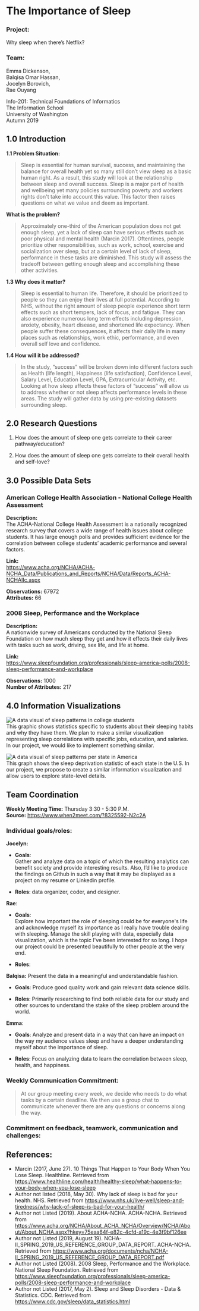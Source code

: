 # The Importance of Sleep
### Project:
Why sleep when there’s Netflix?

### Team:
Emma Dickenson,  
Balqisa Omar Hassan,  
Jocelyn Borovich,  
Rae Ouyang

Info-201:
Technical Foundations of Informatics  
The Information School   
University of Washington  
Autumn 2019

## 1.0 Introduction

**1.1 Problem Situation:**

>Sleep is essential for human survival, success, and maintaining the balance for overall health yet so many still don’t view sleep as a basic human right. As a result, this study will look at the relationship between sleep and overall success. Sleep is a major part of health and wellbeing yet many policies surrounding poverty and workers rights don't take into account this value. This factor then raises questions on what we value and deem as important.

**What is the problem?**

>Approximately one-third of the American population does not get enough sleep, yet a lack of sleep can have serious effects such as poor physical and mental health (Marcin 2017). Oftentimes, people prioritize other responsibilities, such as work, school, exercise and socialization over sleep, but at a certain level of lack of sleep, performance in these tasks are diminished. This study will assess the tradeoff between getting enough sleep and accomplishing these other activities.  

**1.3 Why does it matter?**

>Sleep is essential to human life. Therefore, it should be prioritized to people so they can enjoy their lives at full potential. According to NHS, without the right amount of sleep people experience short term effects such as short tempers, lack of focus, and fatigue. They can also experience numerous long term effects including depression, anxiety, obesity, heart disease, and shortened life expectancy. When people suffer these consequences, it affects their daily life in many places such as relationships, work ethic, performance, and even overall self love and confidence.

**1.4 How will it be addressed?**

>In the study, “success” will be broken down into different factors such as Health (life length), Happiness (life satisfaction), Confidence Level, Salary Level, Education Level, GPA, Extracurricular Activity, etc. Looking at how sleep affects these factors of “success” will allow us to address whether or not sleep affects performance levels in these areas. The study will gather data by using pre-existing datasets surrounding sleep.

## 2.0 Research Questions

1. How does the amount of sleep one gets correlate to their career pathway/education?

2. How does the amount of sleep one gets correlate to their overall health and self-love?

## 3.0 Possible Data Sets

### American College Health Association - National College Health Assessment

**Description:**  
The ACHA-National College Health Assessment is a nationally recognized research survey that covers a wide range of health issues about college students. It has large enough polls and provides sufficient evidence for the correlation between college students’ academic performance and several factors.

**Link:**   
https://www.acha.org/NCHA/ACHA-NCHA_Data/Publications_and_Reports/NCHA/Data/Reports_ACHA-NCHAIIc.aspx

**Observations:** 67972  
**Attributes:** 66


### 2008 Sleep, Performance and the Workplace

**Description:**   
A nationwide survey of Americans conducted by the National Sleep Foundation on how much sleep they get and how it effects their daily lives with tasks such as work, driving, sex life, and life at home.

**Link:**  
https://www.sleepfoundation.org/professionals/sleep-america-polls/2008-sleep-performance-and-workplace

**Observations:** 1000  
**Number of Attributes:** 217

## 4.0 Information Visualizations

![A data visual of sleep patterns in college students](images/collegeVisual.jpg)  
This graphic shows statistics specific to students about their sleeping habits and why they have them. We plan to make a similar visualization representing sleep correlations with specific jobs, education, and salaries. In our project, we would like to implement something similar.

![A data visual of sleep patterns per state in America](images/StateVisual.png)  
This graph shows the sleep deprivation statistic of each state in the U.S. In our project, we propose to create a similar information visualization and allow users to explore state-level details.


## Team Coordination

**Weekly Meeting Time:** Thursday 3:30 - 5:30 P.M.  
**Source:** https://www.when2meet.com/?8325592-N2c2A

### Individual goals/roles:
**Jocelyn:**  
- **Goals**:  
 Gather and analyze data on a topic of which the resulting analytics can benefit society and provide interesting results. Also, I’d like to produce the findings on Github in such a way that it may be displayed as a project on my resume or Linkedin profile. 
 
- **Roles**: data organizer, coder, and designer. 

**Rae**:   
- **Goals**:  
Explore how important the role of sleeping could be for everyone's life and acknowledge myself its importance as I really have trouble dealing with sleeping. Manage the skill playing with data, especially data visualization, which is the topic I've been interested for so long. I hope our project could be presented beautifully to other people at the very end.

- **Roles**:  

**Balqisa:** Present the data in a meaningful and understandable fashion.

- **Goals**: Produce good quality work and gain relevant data science skills.

- **Roles**: Primarily researching to find both reliable data for our study and other sources to understand the stake of the sleep problem around the world.

**Emma**:
- **Goals**: Analyze and present data in a way that can have an impact on the way my audience values sleep and have a deeper understanding myself about the importance of sleep.

- **Roles**: Focus on analyzing data to learn the correlation between sleep, health, and happiness.

### Weekly Communication Commitment:
>At our group meeting every week, we decide who needs to do what tasks by a certain deadline. We then use a group chat to communicate whenever there are any questions or concerns along the way.

### Commitment on feedback, teamwork, communication  and challenges:
>


## References:  
- Marcin (2017, June 27). 10 Things That Happen to Your Body When You Lose Sleep. Healthline. Retrieved from https://www.healthline.com/health/healthy-sleep/what-happens-to-your-body-when-you-lose-sleep
- Author not listed (2018, May 30). Why lack of sleep is bad for your health. NHS. Retrieved from https://www.nhs.uk/live-well/sleep-and-tiredness/why-lack-of-sleep-is-bad-for-your-health/
- Author not Listed (2019). About ACHA-NCHA. ACHA-NCHA. Retrieved from
https://www.acha.org/NCHA/About_ACHA_NCHA/Overview/NCHA/About/About_NCHA.aspx?hkey=75eaa64f-e82c-4cfd-a19c-4e3f9bf126ee
- Author not Listed (2019, August 19). NCHA-II_SPRING_2019_US_REFERENCE_GROUP_DATA_REPORT. ACHA-NCHA. Retrieved from
https://www.acha.org/documents/ncha/NCHA-II_SPRING_2019_US_REFERENCE_GROUP_DATA_REPORT.pdf
- Author not Listed (2008). 2008 Sleep, Performance and the Workplace. National Sleep Foundation. Retrieved from https://www.sleepfoundation.org/professionals/sleep-america-polls/2008-sleep-performance-and-workplace
- Author not Listed (2017, May 2). Sleep and Sleep Disorders - Data & Statistics. CDC. Retrieved from
https://www.cdc.gov/sleep/data_statistics.html
